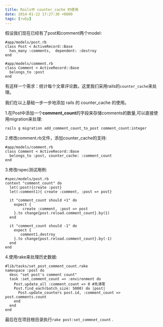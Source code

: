 ```yaml
---
title: Rails中 counter_cache 的使用
date: 2014-01-22 17:27:30 +0800
tags: [ruby] 
---
```


假设我们现在已经有了post和comment两个model:

```
#app/models/post.rb
class Post < ActiveRecord::Base
  has_many :comments,  dependent: :destroy
end
```

```
#app/models/comment.rb
class Comment < ActiveRecord::Base
  belongs_to :post
end
```

有这样一个需求：统计每个文章评论数。这里我们采用rails的`counter_cache`来处理。

我们在以上基础一步一步地添加 rails 的 counter_cache 的使用。

1.在Post中添加一个**comment_count**的字段来存储comments的数量,可以直接使用migration来处理:

```
rails g migration add_comment_count_to_post comment_count:integer
```

2.修改comment.rb文件，添加counter_cache的支持:  

```
#app/models/comment.rb
class Comment < ActiveRecord::Base
  belongs_to :post, counter_cache: :comment_count
end
```

3.修改rspec测试用例:

```
#spec/models/post.rb
context "comment_count" do
  let(:post){create :post}
  let(:comment1){ create :comment, :post => post}

  it "comment_count should +1" do
    expect {
        create :comment, :post => post
    }.to change{post.reload.comment_count}.by(1)
  end

  it "comment_count should -1" do
    expect {
       comment1.destroy
    }.to change{post.reload.comment_count}.by(-1)
  end
end
```

4.使用rake来处理历史数据:

```
#lib/tasks/set_post_comment_count.rake
namespace :post do
  desc "set post's comment count"
  task :set_comment_count => :environment do
    Post.update_all :comment_count => 0 #先清零
    Post.find_each(batch_size: 5000) do |post|
      Post.update_counters post.id, :comment_count => post.comments.count
    end
  end
end
```

最后在在项目根目录执行`rake post:set_commnet_count` .
